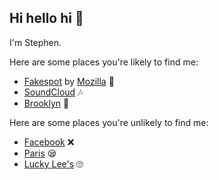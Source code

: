 ## Hi hello hi 👋

I'm Stephen.

Here are some places you're likely to find me:

- [Fakespot](https://www.fakespot.com) by [Mozilla](https://www.mozilla.org) 💼
- [SoundCloud](https://soundcloud.com/yyyuchen) 🎶
- [Brooklyn](https://maps.app.goo.gl/jU5uwWAgGG4UbUrM8) 🛌

Here are some places you're unlikely to find me:

- [Facebook](https://www.facebook.com) ❌
- [Paris](https://maps.app.goo.gl/CvQAQ4ELwdXRmNTr8) 😪
- [Lucky Lee's](https://ny.eater.com/2019/12/6/20999639/lucky-lees-greenwich-village-clean-chinese-closed) 🙄

